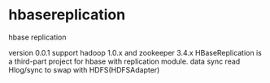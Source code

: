 hbasereplication
================

hbase replication

version 0.0.1
   support hadoop 1.0.x and zookeeper 3.4.x 
   HBaseReplication is a third-part project for hbase with replication module.
   data sync
   read Hlog/sync to swap with HDFS(HDFSAdapter)
   
